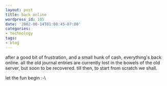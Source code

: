 ```yaml
---
layout: post
title: back online
wordpress_id: 105
date: '2002-08-14T01:08:45-07:00'
categories:
- technology
tags:
- blog
---
```

after a good bit of frustration, and a small hunk of cash, everything's back online. all the old journal entries are
currently lost in the bowels of the old server, but soon to be recovered. till then, to start from scratch we shall.

let the fun begin :-\
